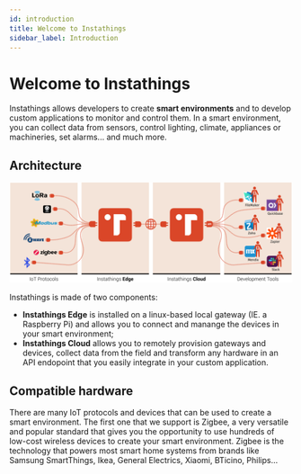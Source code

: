 ```yaml
---
id: introduction
title: Welcome to Instathings
sidebar_label: Introduction
---
```


# Welcome to Instathings

Instathings allows developers to create **smart environments** and to develop custom applications to monitor and control them. In a smart environment, you can collect data from sensors, control lighting, climate, appliances or machineries, set alarms... and much more.

## Architecture

![Plan](assets/architecture.png)

Instathings is made of two components: 
- **Instathings Edge** is installed on a linux-based local gateway (IE. a Raspberry Pi) and allows you to connect and manange the devices in your smart environment; 
- **Instathings Cloud** allows you to remotely provision gateways and devices, collect data from the field and transform any hardware in an API endopoint that you easily integrate in your custom application.  


## Compatible hardware

There are many IoT protocols and devices that can be used to create a smart environment. The first one that we support is Zigbee, a very versatile and popular standard that gives you the opportunity to use hundreds of low-cost wireless devices to create your smart environment.
Zigbee is the technology that powers most smart home systems from brands like Samsung SmartThings, Ikea, General Electrics, Xiaomi, BTicino, Philips...

